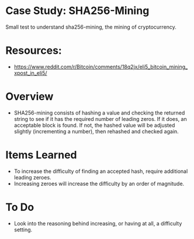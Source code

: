 # Case Study: SHA256-Mining
Small test to understand sha256-mining, the mining of cryptocurrency.

# Resources:
- https://www.reddit.com/r/Bitcoin/comments/18q2jx/eli5_bitcoin_mining_xpost_in_eli5/

# Overview
- SHA256-mining consists of hashing a value and checking the returned string to see if it has the required number of leading zeros. If it does, an acceptable block is found. If not, the hashed value will be adjusted slightly (incrementing a number), then rehashed and checked again.

# Items Learned
- To increase the difficulty of finding an accepted hash, require additional leading zeroes.
- Increasing zeroes will increase the difficulty by an order of magnitude.

# To Do
- Look into the reasoning behind increasing, or having at all, a difficulty setting.
